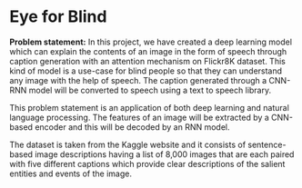 # Eye for Blind
 
**Problem statement:** In this project, we have created a deep learning model which can explain the contents of an image in the form of speech through caption generation with an attention mechanism on Flickr8K dataset. This kind of model is a use-case for blind people so that they can understand any image with the help of speech. The caption generated through a CNN-RNN model will be converted to speech using a text to speech library. 

 

This problem statement is an application of both deep learning and natural language processing. The features of an image will be extracted by a CNN-based encoder and this will be decoded by an RNN model.

 

The dataset is taken from the Kaggle website and it consists of sentence-based image descriptions having a list of 8,000 images that are each paired with five different captions which provide clear descriptions of the salient entities and events of the image.
